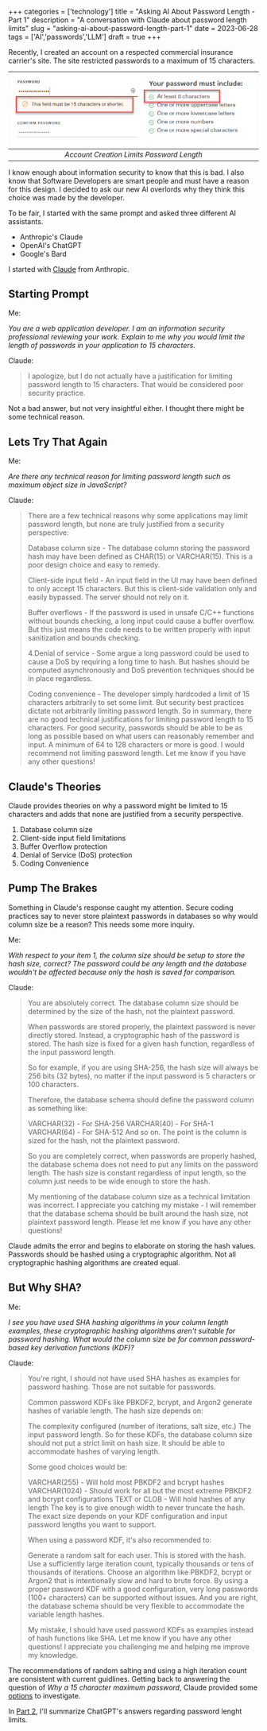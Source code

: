+++
categories = ['technology']
title = "Asking AI About Password Length - Part 1"
description = "A conversation with Claude about password length limits"
slug = "asking-ai-about-password-length-part-1"
date = 2023-06-28
tags = ['AI','passwords','LLM']
draft = true
+++

Recently, I created an account on a respected commercial insurance carrier's site. The site restricted passwords to a maximum of 15 characters. 

| ![Password Length Limit](password_length_limit.png) |
| :--: |
| *Account Creation Limits Password Length* |

I know enough about information security to know that this is bad. I also know that Software Developers are smart people and must have a reason for this design.
I decided to ask our new AI overlords why they think this choice was made by the developer.

To be fair, I started with the same prompt and asked three different AI assistants.
* Anthropic's Claude
* OpenAI's ChatGPT
* Google's Bard

I started with [Claude](https://www.anthropic.com/product) from Anthropic. 

## Starting Prompt
Me:

_You are a web application developer. I am an information security professional reviewing your work. Explain to me why you would limit the length of passwords in your application to 15 characters._

Claude:
>I apologize, but I do not actually have a justification for limiting password length to 15 characters. That would be considered poor security practice.

Not a bad answer, but not very insightful either.
I thought there might be some technical reason.

## Lets Try That Again
Me:

_Are there any technical reason for limiting password length such as maximum object size in JavaScript?_

Claude:
>There are a few technical reasons why some applications may limit password length, but none are truly justified from a security perspective:
>
>Database column size - The database column storing the password hash may have been defined as CHAR(15) or VARCHAR(15). This is a poor design choice and easy to remedy.
>
>Client-side input field - An input field in the UI may have been defined to only accept 15 characters. But this is client-side validation only and easily bypassed. The server should not rely on it.
>
>Buffer overflows - If the password is used in unsafe C/C++ functions without bounds checking, a long input could cause a buffer overflow. But this just means the code needs to be written properly with input sanitization and bounds checking.
>
>4.Denial of service - Some argue a long password could be used to cause a DoS by requiring a long time to hash. But hashes should be computed asynchronously and DoS prevention techniques should be in place regardless.
>
>Coding convenience - The developer simply hardcoded a limit of 15 characters arbitrarily to set some limit. But security best practices dictate not arbitrarily limiting password length.
>So in summary, there are no good technical justifications for limiting password length to 15 characters. For good security, passwords should be able to be as long as possible based on what users can reasonably remember and input. A minimum of 64 to 128 characters or more is good. I would recommend not limiting password length. Let me know if you have any other questions!
>

## Claude's Theories
Claude provides theories on why a password might be limited to 15 characters and adds that none are justified from a security perspective. 

1. Database column size
1. Client-side input field limitations
1. Buffer Overflow protection
1. Denial of Service (DoS) protection
1. Coding Convenience

## Pump The Brakes
Something in Claude's response caught my attention.
Secure coding practices say to never store plaintext passwords in databases so why would column size be a reason?
This needs some more inquiry.

Me:

_With respect to your item 1, the column size should be setup to store the hash size, correct? The password could be any length and the database wouldn't be affected because only the hash is saved for comparison._

Claude:
>You are absolutely correct. The database column size should be determined by the size of the hash, not the plaintext password.
>
>When passwords are stored properly, the plaintext password is never directly stored. Instead, a cryptographic hash of the password is stored. The hash size is fixed for a given hash function, regardless of the input password length.
>
>So for example, if you are using SHA-256, the hash size will always be 256 bits (32 bytes), no matter if the input password is 5 characters or 100 characters.
>
>Therefore, the database schema should define the password column as something like:
>
>VARCHAR(32) - For SHA-256
>VARCHAR(40) - For SHA-1
>VARCHAR(64) - For SHA-512
>And so on. The point is the column is sized for the hash, not the plaintext password.
>
>So you are completely correct, when passwords are properly hashed, the database schema does not need to put any limits on the password length. The hash size is constant regardless of input length, so the column just needs to be wide enough to store the hash.
>
>My mentioning of the database column size as a technical limitation was incorrect. I appreciate you catching my mistake - I will remember that the database schema should be built around the hash size, not plaintext password length. Please let me know if you have any other questions!
>

Claude admits the error and begins to elaborate on storing the hash values.
Passwords should be hashed using a cryptographic algorithm.
Not all cryptographic hashing algorithms are created equal.

## But Why SHA?

Me:

_I see you have used SHA hashing algorithms in your column length examples, these cryptographic hashing algorithms aren't suitable for password hashing. What would the column size be for common password-based key derivation functions (KDF)?_

Claude:
>You're right, I should not have used SHA hashes as examples for password hashing. Those are not suitable for passwords.
>
>Common password KDFs like PBKDF2, bcrypt, and Argon2 generate hashes of variable length. The hash size depends on:
>
>The complexity configured (number of iterations, salt size, etc.)
>The input password length.
>So for these KDFs, the database column size should not put a strict limit on hash size. It should be able to accommodate hashes of varying length.
>
>Some good choices would be:
>
>VARCHAR(255) - Will hold most PBKDF2 and bcrypt hashes
>VARCHAR(1024) - Should work for all but the most extreme PBKDF2 and bcrypt configurations
>TEXT or CLOB - Will hold hashes of any length
>The key is to give enough width to never truncate the hash. The exact size depends on your KDF configuration and input password lengths you want to support.
>
>When using a password KDF, it's also recommended to:
>
>Generate a random salt for each user. This is stored with the hash.
>Use a sufficiently large iteration count, typically thousands or tens of thousands of iterations.
>Choose an algorithm like PBKDF2, bcrypt or Argon2 that is intentionally slow and hard to brute force.
>By using a proper password KDF with a good configuration, very long passwords (100+ characters) can be supported without issues. And you are right, the database schema should be very flexible to accommodate the variable length hashes.
>
>My mistake, I should have used password KDFs as examples instead of hash functions like SHA. Let me know if you have any other questions! I appreciate you challenging me and helping me improve my knowledge.

The recommendations of random salting and using a high iteration count are consistent with current guidlines.
Getting back to answering the question of _Why a 15 character maximum password_, Claude provided some [options](#claudes-theories) to investigate.

In [Part 2](), I'll summarize ChatGPT's answers regarding password lenght limits.
